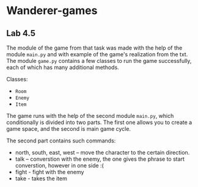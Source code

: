# Wanderer-games

## Lab 4.5

The module of the game from that task was made with the help of the module `main.py` and with example of the game's realization from the txt. The module `game.py` contains a few classes to run the game successfully, each of which has many additional methods. 

Classes:
- `Room`
- `Enemy`
- `Item`

The game runs with the help of the second module `main.py`, which conditionally is divided into two parts. The first one allows you to create a game space, and the second is main game cycle.

The second part contains such commands:
- north, south, east, west – move the character to the certain direction.
- talk – converstion with the enemy, the one gives the phrase to start converstion, however in one side :(
- fight - fight with the enemy
- take - takes the item
